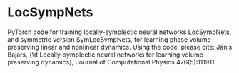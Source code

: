 # LocSympNets
PyTorch code for training locally-symplectic neural networks LocSympNets, and symmetric version SymLocSympNets, for learning phase volume-preserving linear and nonlinear dynamics. Using the code, please cite: Jānis Bajārs, {\it Locally-symplectic neural networks for learning volume-preserving dynamics}, Journal of Computational Physics 476(5):111911
